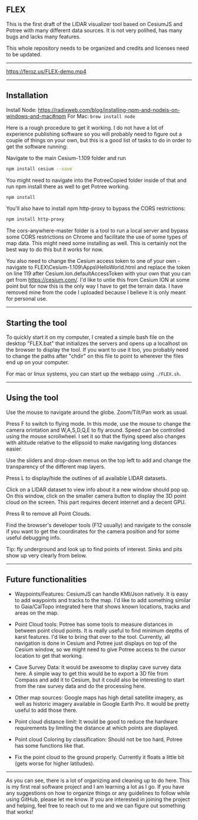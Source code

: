 ## FLEX

This is the first draft of the LIDAR visualizer tool based on CesiumJS and Potree with many different data sources. It is not very polihed, has many bugs and lacks many features. 

This whole repository needs to be organized and credits and licenses need to be updated. 

---
https://feroz.us/FLEX-demo.mp4

---

## Installation

Install Node: https://radixweb.com/blog/installing-npm-and-nodejs-on-windows-and-mac#npm
For Mac: `brew install node`


Here is a rough procedure to get it working. I do not have a lot of experience publishing software so you will probably need to figure out a couple of things on your own, but this is a good list of tasks to do in order to get the software running:

Navigate to the main Cesium-1.109 folder and run 
```sh
npm install cesium --save
```

You might need to navigate into the PotreeCopied folder inside of that and run npm install there as well to get Potree working. 
```sh
npm install
```

You'll also have to install npm http-proxy to bypass the CORS restrictions:
```sh
npm install http-proxy
```

The cors-anywhere-master folder is a tool to run a local server and bypass some CORS restrictions on Chrome and facilitate the use of some types of map data. This might need some installing as well. This is certainly not the best way to do this but it works for now. 

You also need to change the Cesium access token to one of your own - navigate to FLEX\Cesium-1.109\Apps\HelloWorld.html and replace the token on line 119 after Cesium.Ion.defaultAccessToken with your own that you can get from https://cesium.com/. I'd like to untie this from Cesium ION at some point but for now this is the only way I have to get the terrain data. I have removed mine from the code I uploaded because I believe it is only meant for personal use. 

--- 
## Starting the tool

To quickly start it on my computer, I created a simple bash file on the desktop "FLEX.bat" that initializes the servers and opens up a localhost on the browser to display the tool. If you want to use it too, you probably need to change the paths after "chdir" on this file to point to wherever the files end up on your computer. 

For mac or linux systems, you can start up the webapp using `./FLEX.sh`.

---
## Using the tool

Use the mouse to navigate around the globe. Zoom/Tilt/Pan work as usual. 

Press F to switch to flying mode. In this mode, use the mouse to change the camera orintation and W,A,S,D,Q,E to fly around. Speed can be controlled using the mouse scrollwheel. I set it so that the flying speed also changes with altitude relative to the ellipsoid to make navigating long distances easier.

Use the sliders and drop-down menus on the top left to add and change the transparency of the different map layers. 

Press L to display/hide the outlines of all available LIDAR datasets. 

Click on a LIDAR dataset to view info about it a new window should pop up. On this window, click on the smaller camera button to display the 3D point cloud on the screen. This part requires decent internet and a decent GPU. 

Press R to remove all Point Clouds. 

Find the browser's developer tools (F12 usually) and navigate to the console if you want to get the coordinates for the camera position and for some useful debugging info.

Tip: fly underground and look up to find points of interest. Sinks and pits show up very clearly from below.

---
## Future functionalities

- Waypoints/Features: CesiumJS can handle KMl/Json natively. It is easy to add waypoints and tracks to the map. I'd like to add something similar to Gaia/CalTopo integrated here that shows known locations, tracks and areas on the map. 

- Point Cloud tools: Potree has some tools to measure distances in between point cloud points. It is really useful to find minimum depths of karst features. I'd like to bring that over to the tool. Currently, all navigation is done in Cesium and Potree just displays on top of the Cesium window, so we might need to give Potree access to the cursor location to get that working.

- Cave Survey Data: It would be awesome to display cave survey data here. A simple way to get this would be to export a 3D file from Compass and add it to Cesium, but it could also be interesting to start from the raw survey data and do the processing here. 

- Other map sources: Google maps has high detail satellite imagery, as well as historic imagery available in Google Earth Pro. It would be pretty useful to add those there. 

- Point cloud distance limit: It would be good to reduce the hardware requirements by limiting the distance at which points are displayed. 

- Point cloud Coloring by classification: Should not be too hard, Potree has some functions like that. 

- Fix the point cloud to the ground properly. Currently it floats a little bit (gets worse for higher latitudes).

---

As you can see, there is a lot of organizing and cleaning up to do here. This is my first real software project and I am learning a lot as I go. If you have any suggestions on how to organize things or any guidelines to follow while using GitHub, please let me know. If you are interested in joining the project and helping, feel free to reach out to me and we can figure out something that works!

